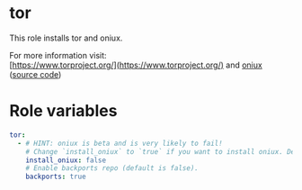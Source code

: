 # tor
This role installs tor and oniux.

For more information visit:  
[https://www.torproject.org/](https://www.torproject.org/) and [oniux](https://blog.torproject.org/introducing-oniux-tor-isolation-using-linux-namespaces/) ([source code](https://gitlab.torproject.org/tpo/core/oniux))

# Role variables
```yaml
tor:
  - # HINT: oniux is beta and is very likely to fail!
    # Change `install_oniux` to `true` if you want to install oniux. Default is `false`.
    install_oniux: false
    # Enable backports repo (default is false).
    backports: true
```